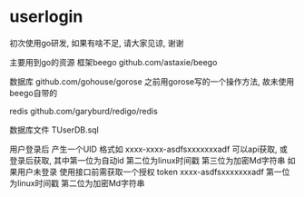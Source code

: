 # userlogin

初次使用go研发, 如果有啥不足, 请大家见谅, 谢谢

主要用到go的资源
框架beego  github.com/astaxie/beego

数据库 github.com/gohouse/gorose  之前用gorose写的一个操作方法, 故未使用beego自带的

redis github.com/garyburd/redigo/redis



数据库文件 TUserDB.sql

用户登录后
产生一个UID  格式如 xxxx-xxxx-asdfsxxxxxxxadf   可以api获取, 或登录后获取, 其中第一位为自动id 第二位为linux时间戳 第三位为加密Md字符串
如果用户未登录 使用接口前需获取一个授权 token  xxxx-asdfsxxxxxxxadf  第一位为linux时间戳 第二位为加密Md字符串



